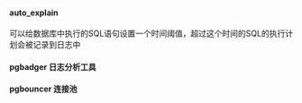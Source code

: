 #### auto_explain
可以给数据库中执行的SQL语句设置一个时间阈值，超过这个时间的SQL的执行计划会被记录到日志中

#### pgbadger 日志分析工具

#### pgbouncer 连接池